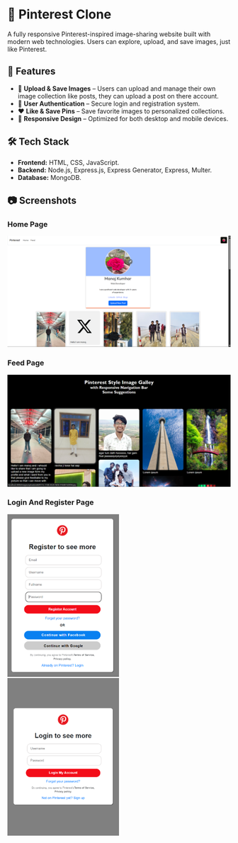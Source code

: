 # 📌 Pinterest Clone

A fully responsive Pinterest-inspired image-sharing website built with modern web technologies. Users can explore, upload, and save images, just like Pinterest.

## 🚀 Features
- 📸 **Upload & Save Images** – Users can upload and manage their own image collection like posts, they can upload a post on there account.  
- 📝 **User Authentication** – Secure login and registration system.  
- ❤️ **Like & Save Pins** – Save favorite images to personalized collections.  
- 📱 **Responsive Design** – Optimized for both desktop and mobile devices.  

## 🛠 Tech Stack
- **Frontend:** HTML, CSS, JavaScript.
- **Backend:** Node.js, Express.js, Express Generator, Express, Multer.
- **Database:** MongoDB.

## 📷 Screenshots
### Home Page
<img src="public/images/Overview_Img's/home.png">

### Feed Page
 <img src="public/images/Overview_Img's/feed.png">
 
### Login And Register Page
<p>
  <img src="public/images/Overview_Img's/register.png" width="50%" >
  <img src="public/images/Overview_Img's/login.png" width="50%" >
</p>
  
